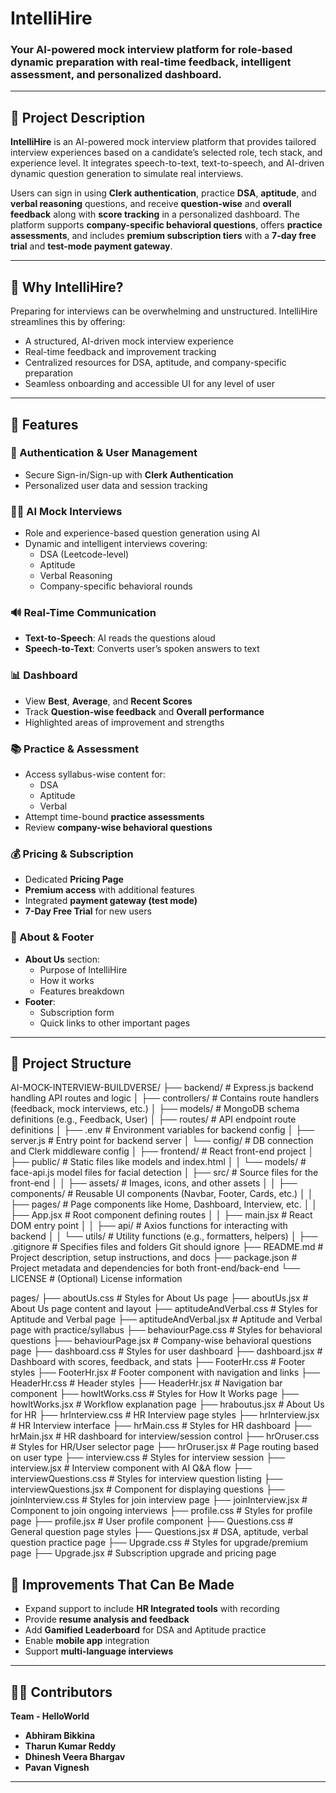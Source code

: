 # IntelliHire

### Your AI-powered mock interview platform for role-based dynamic preparation with real-time feedback, intelligent assessment, and personalized dashboard.

---

## 📌 Project Description

**IntelliHire** is an AI-powered mock interview platform that provides tailored interview experiences based on a candidate’s selected role, tech stack, and experience level. It integrates speech-to-text, text-to-speech, and AI-driven dynamic question generation to simulate real interviews.

Users can sign in using **Clerk authentication**, practice **DSA**, **aptitude**, and **verbal reasoning** questions, and receive **question-wise** and **overall feedback** along with **score tracking** in a personalized dashboard. The platform supports **company-specific behavioral questions**, offers **practice assessments**, and includes **premium subscription tiers** with a **7-day free trial** and **test-mode payment gateway**.

---

## 🧠 Why IntelliHire?

Preparing for interviews can be overwhelming and unstructured. IntelliHire streamlines this by offering:
- A structured, AI-driven mock interview experience
- Real-time feedback and improvement tracking
- Centralized resources for DSA, aptitude, and company-specific preparation
- Seamless onboarding and accessible UI for any level of user

---

## 🚀 Features

### 🔐 Authentication & User Management
- Secure Sign-in/Sign-up with **Clerk Authentication**
- Personalized user data and session tracking

### 🧑‍💻 AI Mock Interviews
- Role and experience-based question generation using AI
- Dynamic and intelligent interviews covering:
  - DSA (Leetcode-level)
  - Aptitude
  - Verbal Reasoning
  - Company-specific behavioral rounds

### 🔊 Real-Time Communication
- **Text-to-Speech**: AI reads the questions aloud
- **Speech-to-Text**: Converts user’s spoken answers to text

### 📊 Dashboard
- View **Best**, **Average**, and **Recent Scores**
- Track **Question-wise feedback** and **Overall performance**
- Highlighted areas of improvement and strengths

### 📚 Practice & Assessment
- Access syllabus-wise content for:
  - DSA
  - Aptitude
  - Verbal
- Attempt time-bound **practice assessments**
- Review **company-wise behavioral questions**

### 💰 Pricing & Subscription
- Dedicated **Pricing Page**
- **Premium access** with additional features
- Integrated **payment gateway (test mode)**
- **7-Day Free Trial** for new users

### 🧾 About & Footer
- **About Us** section:
  - Purpose of IntelliHire
  - How it works
  - Features breakdown
- **Footer**:
  - Subscription form
  - Quick links to other important pages

---


## 📂 Project Structure 

AI-MOCK-INTERVIEW-BUILDVERSE/
├── backend/                      # Express.js backend handling API routes and logic
│   ├── controllers/             # Contains route handlers (feedback, mock interviews, etc.)
│   ├── models/                  # MongoDB schema definitions (e.g., Feedback, User)
│   ├── routes/                  # API endpoint route definitions
│   ├── .env                     # Environment variables for backend config
│   ├── server.js                # Entry point for backend server
│   └── config/                  # DB connection and Clerk middleware config
│
├── frontend/                    # React front-end project
│   ├── public/                  # Static files like models and index.html
│   │   └── models/              # face-api.js model files for facial detection
│   ├── src/                     # Source files for the front-end
│   │   ├── assets/             # Images, icons, and other assets
│   │   ├── components/         # Reusable UI components (Navbar, Footer, Cards, etc.)
│   │   ├── pages/              # Page components like Home, Dashboard, Interview, etc.
│   │   ├── App.jsx             # Root component defining routes
│   │   ├── main.jsx            # React DOM entry point
│   │   ├── api/                # Axios functions for interacting with backend
│   │   └── utils/              # Utility functions (e.g., formatters, helpers)
│
├── .gitignore                   # Specifies files and folders Git should ignore
├── README.md                    # Project description, setup instructions, and docs
├── package.json                 # Project metadata and dependencies for both front-end/back-end
└── LICENSE                      # (Optional) License information




pages/
├── aboutUs.css            # Styles for About Us page
├── aboutUs.jsx            # About Us page content and layout
├── aptitudeAndVerbal.css  # Styles for Aptitude and Verbal page
├── aptitudeAndVerbal.jsx  # Aptitude and Verbal page with practice/syllabus
├── behaviourPage.css      # Styles for behavioral questions
├── behaviourPage.jsx      # Company-wise behavioral questions page
├── dashboard.css          # Styles for user dashboard
├── dashboard.jsx          # Dashboard with scores, feedback, and stats
├── FooterHr.css           # Footer styles
├── FooterHr.jsx           # Footer component with navigation and links
├── HeaderHr.css           # Header styles
├── HeaderHr.jsx           # Navigation bar component
├── howItWorks.css         # Styles for How It Works page
├── howItWorks.jsx         # Workflow explanation page
├── hraboutus.jsx          # About Us for HR
├── hrInterview.css        # HR Interview page styles
├── hrInterview.jsx        # HR Interview interface
├── hrMain.css             # Styles for HR dashboard
├── hrMain.jsx             # HR dashboard for interview/session control
├── hrOruser.css           # Styles for HR/User selector page
├── hrOruser.jsx           # Page routing based on user type
├── interview.css          # Styles for interview session
├── interview.jsx          # Interview component with AI Q&A flow
├── interviewQuestions.css # Styles for interview question listing
├── interviewQuestions.jsx # Component for displaying questions
├── joinInterview.css      # Styles for join interview page
├── joinInterview.jsx      # Component to join ongoing interviews
├── profile.css            # Styles for profile page
├── profile.jsx            # User profile component
├── Questions.css          # General question page styles
├── Questions.jsx          # DSA, aptitude, verbal question practice page
├── Upgrade.css            # Styles for upgrade/premium page
├── Upgrade.jsx            # Subscription upgrade and pricing page

## 🔧 Improvements That Can Be Made

- Expand support to include **HR Integrated tools** with recording
- Provide **resume analysis and feedback**
- Add **Gamified Leaderboard** for DSA and Aptitude practice
- Enable **mobile app** integration
- Support **multi-language interviews**

---

## 👨‍💻 Contributors
**Team - HelloWorld**
- **Abhiram Bikkina**
- **Tharun Kumar Reddy**
- **Dhinesh Veera Bhargav**
- **Pavan Vignesh**

---




